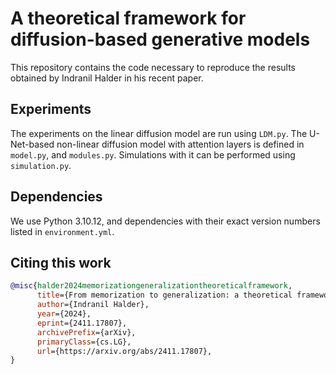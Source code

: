 # **A theoretical framework for diffusion-based generative models**
This repository contains the code necessary to reproduce the results obtained by Indranil Halder in his recent paper. 

## Experiments

The experiments on the linear diffusion model are run using `LDM.py`. The U-Net-based non-linear diffusion model with attention layers is defined in `model.py`, and `modules.py`. Simulations with it can be performed using `simulation.py`.

## Dependencies

We use Python 3.10.12, and dependencies with their exact
version numbers listed in `environment.yml`.

## Citing this work

```bibtex
@misc{halder2024memorizationgeneralizationtheoreticalframework,
      title={From memorization to generalization: a theoretical framework for diffusion-based generative models}, 
      author={Indranil Halder},
      year={2024},
      eprint={2411.17807},
      archivePrefix={arXiv},
      primaryClass={cs.LG},
      url={https://arxiv.org/abs/2411.17807}, 
}
```
